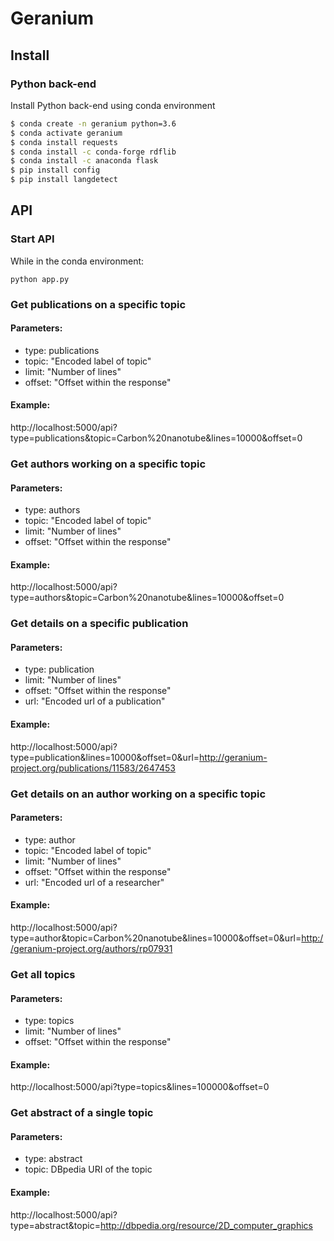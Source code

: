 # Geranium

## Install

### Python back-end

Install Python back-end using conda environment

```bash
$ conda create -n geranium python=3.6
$ conda activate geranium
$ conda install requests
$ conda install -c conda-forge rdflib
$ conda install -c anaconda flask
$ pip install config
$ pip install langdetect
```

## API

### Start API
While in the conda environment:
```
python app.py
```

### Get publications on a specific topic

#### Parameters:
* type: publications
* topic: "Encoded label of topic"
* limit: "Number of lines"
* offset: "Offset within the response"

#### Example:
http://localhost:5000/api?type=publications&topic=Carbon%20nanotube&lines=10000&offset=0

### Get authors working on a specific topic

#### Parameters:
* type: authors
* topic: "Encoded label of topic"
* limit: "Number of lines"
* offset: "Offset within the response"

#### Example:
http://localhost:5000/api?type=authors&topic=Carbon%20nanotube&lines=10000&offset=0

### Get details on a specific publication

#### Parameters:
* type: publication
* limit: "Number of lines"
* offset: "Offset within the response"
* url: "Encoded url of a publication"

#### Example:
http://localhost:5000/api?type=publication&lines=10000&offset=0&url=http://geranium-project.org/publications/11583/2647453

### Get details on an author working on a specific topic

#### Parameters:
* type: author
* topic: "Encoded label of topic"
* limit: "Number of lines"
* offset: "Offset within the response"
* url: "Encoded url of a researcher"

#### Example:
http://localhost:5000/api?type=author&topic=Carbon%20nanotube&lines=10000&offset=0&url=http://geranium-project.org/authors/rp07931

### Get all topics

#### Parameters:
* type: topics
* limit: "Number of lines"
* offset: "Offset within the response"

#### Example:
http://localhost:5000/api?type=topics&lines=100000&offset=0

### Get abstract of a single topic

#### Parameters:
* type: abstract
* topic: DBpedia URI of the topic

#### Example:
http://localhost:5000/api?type=abstract&topic=http://dbpedia.org/resource/2D_computer_graphics
